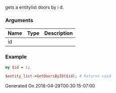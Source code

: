 gets a entitylist doors by i d.
### Arguments
**Name**|**Type**|**Description**
:---|:---|:---
id||

### Example

```perl
my $id = 1;

$entity_list->GetDoorsByID($id); # Returns void
```


Generated On 2018-04-29T00:30:15-07:00
